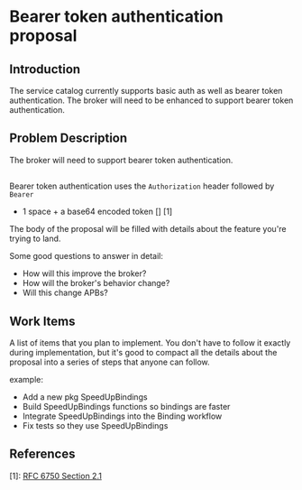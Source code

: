 # Bearer token authentication proposal

## Introduction

The service catalog currently supports basic auth as well as bearer token
authentication. The broker will need to be enhanced to support bearer token
authentication.

## Problem Description
The broker will need to support bearer token authentication.

## <Implementation Details>
Bearer token authentication uses the `Authorization` header followed by `Bearer`
+ 1 space + a base64 encoded token [] [1]

The body of the proposal will be filled with details about the feature you're
trying to land.

Some good questions to answer in detail:
 - How will this improve the broker?
 - How will the broker's behavior change?
 - Will this change APBs?

## Work Items
A list of items that you plan to implement. You don't have to follow it
exactly during implementation, but it's good to compact all the details
about the proposal into a series of steps that anyone can follow.

example:
 - Add a new pkg SpeedUpBindings
 - Build SpeedUpBindings functions so bindings are faster
 - Integrate SpeedUpBindings into the Binding workflow
 - Fix tests so they use SpeedUpBindings

## References
[1]: [RFC 6750 Section 2.1](https://tools.ietf.org/html/rfc6750#section-2.1)
